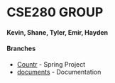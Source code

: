 # CSE280 GROUP
#### Kevin, Shane, Tyler, Emir, Hayden


#### Branches
* [Countr](https://github.com/kaspesi/cse280/blob/Countr/README.md) - Spring Project
* [documents](https://github.com/kaspesi/cse280/tree/documents) - Documentation
